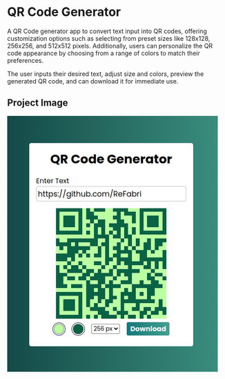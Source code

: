 
# QR Code Generator
A QR Code generator app to convert text input into QR codes, offering customization options such as selecting from preset sizes like 128x128, 256x256, and 512x512 pixels. Additionally, users can personalize the QR code appearance by choosing from a range of colors to match their preferences.

The user inputs their desired text, adjust size and colors, preview the generated QR code, and can download it for immediate use.

## Project Image

![image](04_img.png)
